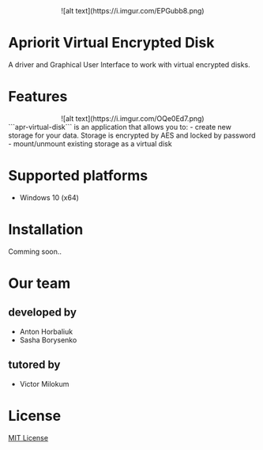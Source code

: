 <center>![alt text](https://i.imgur.com/EPGubb8.png)</center>

# Apriorit Virtual Encrypted Disk
A driver and Graphical User Interface to work with virtual encrypted disks.

# Features
<center>![alt text](https://i.imgur.com/OQe0Ed7.png)</center>
```apr-virtual-disk``` is an application that allows you to:
- create new storage for your data. Storage is encrypted by AES and locked by password
- mount/unmount existing storage as a virtual disk

# Supported platforms
- Windows 10 (x64)

# Installation
Comming soon..

# Our team
## developed by
- Anton Horbaliuk
- Sasha Borysenko
## tutored by
- Victor Milokum

# License
[MIT License](https://github.com/ligen-ua/apr-virtual-disk/blob/master/LICENSE)
